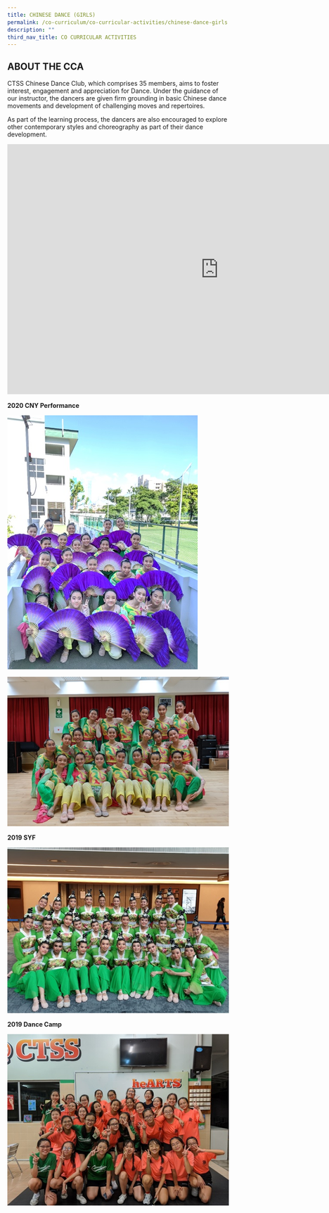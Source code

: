 ```yaml
---
title: CHINESE DANCE (GIRLS)
permalink: /co-curriculum/co-curricular-activities/chinese-dance-girls
description: ""
third_nav_title: CO CURRICULAR ACTIVITIES
---
```

ABOUT THE CCA
-------------

CTSS Chinese Dance Club, which comprises 35 members, aims to foster interest, engagement and appreciation for Dance. Under the guidance of our instructor, the dancers are given firm grounding in basic Chinese dance movements and development of challenging moves and repertoires.&nbsp;

As part of the learning process, the dancers are also encouraged to explore other contemporary styles and choreography as part of their dance development.

<iframe allowfullscreen="true" height="569" width="960" frameborder="0" src="https://docs.google.com/presentation/d/e/2PACX-1vRrVPZCwI9mSuiyOrKkeiCz-MevasOIvhjmMqBznNwXHtpN4d3Dd7wQ826meGMP48gbMRxgSTBEsESa/embed?start=true&amp;loop=true&amp;delayms=3000"></iframe>

**2020 CNY Performance**

![2020 CNY Performance](/images/CD01.jpeg)

![2020 CNY Performance](/images/CD03.jpeg)

**2019 SYF**

![2019 SYF](/images/CD04.jpeg)

**2019 Dance Camp**

![2019 Dance Camp](/images/CD02.jpeg)
